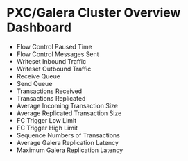 # PXC/Galera Cluster Overview Dashboard

- Flow Control Paused Time
- Flow Control Messages Sent
- Writeset Inbound Traffic
- Writeset Outbound Traffic
- Receive Queue
- Send Queue
- Transactions Received
- Transactions Replicated
- Average Incoming Transaction Size
- Average Replicated Transaction Size
- FC Trigger Low Limit
- FC Trigger High Limit
- Sequence Numbers of Transactions
- Average Galera Replication Latency
- Maximum Galera Replication Latency
